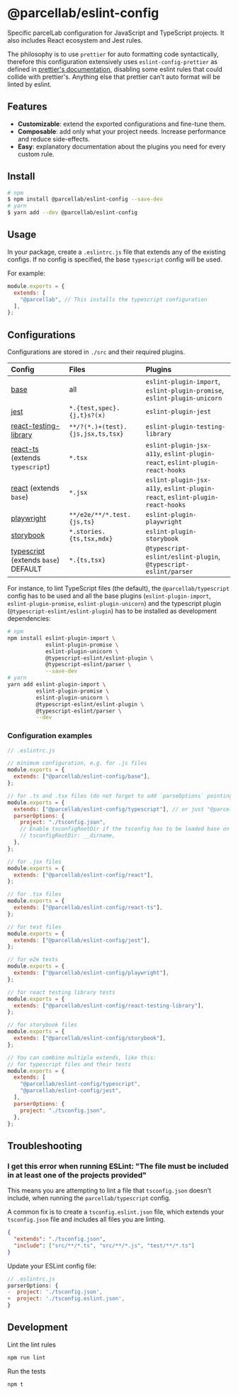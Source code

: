 # @parcellab/eslint-config

Specific parcelLab configuration for JavaScript and TypeScript projects. It also includes React ecosystem and Jest rules.

The philosophy is to use `prettier` for auto formatting code syntactically, therefore this configuration extensively uses `eslint-config-prettier` as defined in [prettier's documentation](https://prettier.io/docs/en/integrating-with-linters.html), disabling some eslint rules that could collide with prettier's. Anything else that prettier can't auto format will be linted by eslint.

## Features

- **Customizable**: extend the exported configurations and fine-tune them.
- **Composable**: add only what your project needs. Increase performance and reduce side-effects.
- **Easy**: explanatory documentation about the plugins you need for every custom rule.

## Install

```sh
# npm
$ npm install @parcellab/eslint-config --save-dev
# yarn
$ yarn add --dev @parcellab/eslint-config
```

## Usage

In your package, create a `.eslintrc.js` file that extends any of the existing configs.
If no config is specified, the base `typescript` config will be used.

For example:

```js
module.exports = {
  extends: [
    "@parcellab", // This installs the typescript configuration
  ],
};
```

## Configurations

Configurations are stored in `./src` and their required plugins.

| Config                                                     | Files                             | Plugins                                                                      |
| :--------------------------------------------------------- | :-------------------------------- | :--------------------------------------------------------------------------- |
| [base](./src/base.js)                                      | all                               | `eslint-plugin-import`, `eslint-plugin-promise`, `eslint-plugin-unicorn`     |
| [jest](./src/jest.js)                                      | `*.{test,spec}.{j,t}s?(x)`        | `eslint-plugin-jest`                                                         |
| [react-testing-library](./src/react-testing-library.js)    | `**/?(*.)+(test).{js,jsx,ts,tsx}` | `eslint-plugin-testing-library`                                              |
| [react-ts](./src/react.js) (extends `typescript`)          | `*.tsx`                           | `eslint-plugin-jsx-a11y`, `eslint-plugin-react`, `eslint-plugin-react-hooks` |
| [react](./src/react.js) (extends `base`)                   | `*.jsx`                           | `eslint-plugin-jsx-a11y`, `eslint-plugin-react`, `eslint-plugin-react-hooks` |
| [playwright](./src/playwright.js)                          | `**/e2e/**/*.test.{js,ts}`        | `eslint-plugin-playwright`                                                   |
| [storybook](./src/storybook.js)                            | `*.stories.{ts,tsx,mdx}`          | `eslint-plugin-storybook`                                                    |
| [typescript](./src/typescript.js) (extends `base`) DEFAULT | `*.{ts,tsx}`                      | `@typescript-eslint/eslint-plugin`, `@typescript-eslint/parser`              |

For instance, to lint TypeScript files (the default), the `@parcellab/typescript` config has to be used
and all the base plugins (`eslint-plugin-import`, `eslint-plugin-promise`, `eslint-plugin-unicorn`)
and the typescript plugin (`@typescript-eslint/eslint-plugin`) has to be installed as development dependencies:

```sh
# npm
npm install eslint-plugin-import \
            eslint-plugin-promise \
            eslint-plugin-unicorn \
            @typescript-eslint/eslint-plugin \
            @typescript-eslint/parser \
            --save-dev
# yarn
yarn add eslint-plugin-import \
         eslint-plugin-promise \
         eslint-plugin-unicorn \
         @typescript-eslint/eslint-plugin \
         @typescript-eslint/parser \
         --dev
```

### Configuration examples

```js
// .eslintrc.js

// minimum configuration, e.g. for .js files
module.exports = {
  extends: ["@parcellab/eslint-config/base"],
};

// for .ts and .tsx files (do not forget to add `parseOptions` pointing to the tsconfig file)
module.exports = {
  extends: ["@parcellab/eslint-config/typescript"], // or just "@parcellab"
  parserOptions: {
    project: "./tsconfig.json",
    // Enable tsconfigRootDir if the tsconfig has to be loaded base on folder (e.g. monorepo)
    // tsconfigRootDir: __dirname,
  },
};

// for .jsx files
module.exports = {
  extends: ["@parcellab/eslint-config/react"],
};

// for .tsx files
module.exports = {
  extends: ["@parcellab/eslint-config/react-ts"],
};

// for test files
module.exports = {
  extends: ["@parcellab/eslint-config/jest"],
};

// for e2e tests
module.exports = {
  extends: ["@parcellab/eslint-config/playwright"],
};

// for react testing library tests
module.exports = {
  extends: ["@parcellab/eslint-config/react-testing-library"],
};

// for storybook files
module.exports = {
  extends: ["@parcellab/eslint-config/storybook"],
};

// You can combine multiple extends, like this:
// for typescript files and their tests
module.exports = {
  extends: [
    "@parcellab/eslint-config/typescript",
    "@parcellab/eslint-config/jest",
  ],
  parserOptions: {
    project: "./tsconfig.json",
  },
};
```

## Troubleshooting

### I get this error when running ESLint: "The file must be included in at least one of the projects provided"

This means you are attempting to lint a file that `tsconfig.json` doesn't include, when running
the `parcellab/typescript` config.

A common fix is to create a `tsconfig.eslint.json` file, which extends your `tsconfig.json` file and includes all files you are linting.

```json
{
  "extends": "./tsconfig.json",
  "include": ["src/**/*.ts", "src/**/*.js", "test/**/*.ts"]
}
```

Update your ESLint config file:

```js
// .eslintrc.js
parserOptions: {
-  project: './tsconfig.json',
+  project: './tsconfig.eslint.json',
}
```

## Development

Lint the lint rules

```sh
npm run lint
```

Run the tests

```sh
npm t
```
